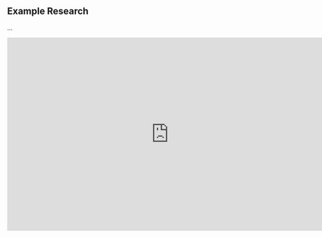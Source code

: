 ## Example Research

...

<iframe src="https://docs.google.com/presentation/d/e/2PACX-1vQX_YApw4B7z6uXtnTTXDAN9xUSN0HnLSMHuenA1-cb2kToLWot68oKrESHpPaNuIcJ2ci-65XGF_CN/embed?start=false&loop=false&delayms=3000" frameborder="0" width="750" height="450" allowfullscreen="true" mozallowfullscreen="true" webkitallowfullscreen="true"></iframe>
